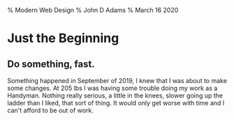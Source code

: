 % Modern Web Design
% John D Adams
% March 16 2020

# Just the Beginning

## Do something, fast.

Something happened in September of 2019, I knew that I was about to make some changes. At 205 lbs I was having some trouble doing my work as a Handyman. Nothing really serious, a little in the knees, slower going up the ladder than I liked, that sort of thing. It would only get worse with time and I can't afford to be out of work.

